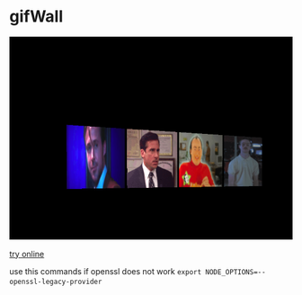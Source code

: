 # gifWall

![preview](preview.png)

[try online ](https://guillaume-gomez.github.io/gifWall/index.html)

use this commands if openssl does not work
`
export NODE_OPTIONS=--openssl-legacy-provider
`